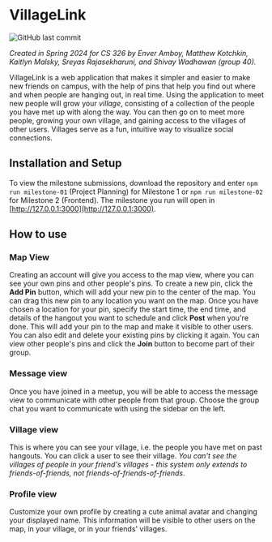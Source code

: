 # VillageLink

![GitHub last commit](https://img.shields.io/github/last-commit/kaitlynmalsky/cs326-g40-project-repo)

_Created in Spring 2024 for CS 326 by Enver Amboy, Matthew Kotchkin, Kaitlyn Malsky, Sreyas Rajasekharuni, and Shivay Wadhawan (group 40)._

VillageLink is a web application that makes it simpler and easier to make new friends on campus, with the help of pins that help you find out where and when people are hanging out, in real time. Using the application to meet new people will grow your _village_, consisting of a collection of the people you have met up with along the way. You can then go on to meet more people, growing your own village, and gaining access to the villages of other users. Villages serve as a fun, intuitive way to visualize social connections.

## Installation and Setup

To view the milestone submissions, download the repository and enter `npm run milestone-01` (Project Planning) for Milestone 1 or `npm run milestone-02` for Milestone 2 (Frontend). The milestone you run will open in [http://127.0.0.1:3000](http://127.0.0.1:3000).

## How to use

### Map View

Creating an account will give you access to the map view, where you can see your own pins and other people's pins. To create a new pin, click the **Add Pin** button, which will add your new pin to the center of the map. You can drag this new pin to any location you want on the map. Once you have chosen a location for your pin, specify the start time, the end time, and details of the hangout you want to schedule and click **Post** when you're done. This will add your pin to the map and make it visible to other users. You can also edit and delete your existing pins by clicking it again. You can view other people's pins and click the **Join** button to become part of their group.

### Message view

Once you have joined in a meetup, you will be able to access the message view to communicate with other people from that group. Choose the group chat you want to communicate with using the sidebar on the left.

### Village view

This is where you can see your village, i.e. the people you have met on past hangouts. You can click a user to see their village. _You can't see the villages of people in your friend's villages - this system only extends to friends-of-friends, not friends-of-friends-of-friends_.

### Profile view

Customize your own profile by creating a cute animal avatar and changing your displayed name. This information will be visible to other users on the map, in your village, or in your friends' villages.
